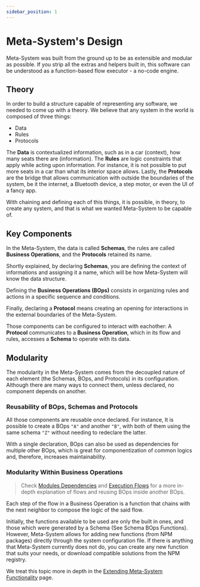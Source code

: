 ```yaml
---
sidebar_position: 1
---
```


# Meta-System's Design

Meta-System was built from the ground up to be as extensible and modular as possible. If you strip all the extras and helpers built in, this software can be understood as a function-based flow executor - a no-code engine.

## Theory

In order to build a structure capable of representing any software, we needed to come up with a theory. We believe that any system in the world is composed of three things:
- Data
- Rules
- Protocols

The **Data** is contextualized information, such as in a car (context), how many seats there are (information). The **Rules** are logic constraints that apply while acting upon information. For instance, it is not possible to put more seats in a car than what its interior space allows. Lastly, the **Protocols** are the bridge that allows communication with outside the boundaries of the system, be it the internet, a Bluetooth device, a step motor, or even the UI of a fancy app.

With chaining and defining each of this things, it is possible, in theory, to create any system, and that is what we wanted Meta-System to be capable of.

## Key Components

In the Meta-System, the data is called **Schemas**, the rules are called **Business Operations**, and the **Protocols** retained its name.

Shortly explained, by declaring **Schemas**, you are defining the context of informations and assigning it a name, which will be how Meta-System will know the data structure.

Defining the **Business Operations (BOps)** consists in organizing rules and actions in a specific sequence and conditions.

Finally, declaring a **Protocol** means creating an opening for interactions in the external boundaries of the Meta-System.

Those components can be configured to interact with eachother: A **Protocol** communicates to a **Business Operation**, which in its flow and rules, accesses a **Schema** to operate with its data.
## Modularity

The modularity in the Meta-System comes from the decoupled nature of each element (the Schemas, BOps, and Protocols) in its configuration. Although there are many ways to connect them, unless declared, no component depends on another.

### Reusability of BOps, Schemas and Protocols

All those components are reusable once declared. For instance, It is possible to create a BOps `"A"` and another `"B"`, with both of them using the same schema `"Z"` without needing to redeclare the latter.

With a single declaration, BOps can also be used as dependencies for multiple other BOps, which is great for componentization of common logics and, therefore, increases maintainability.

### Modularity Within Business Operations
> Check [Modules Dependencies](../configuring/bops/dependencies) and [Execution Flows](./flows) for a more in-depth explanation of flows and reusing BOps inside another BOps.

Each step of the flow in a Business Operation is a function that chains with the next neighbor to compose the logic of the said flow.

Initially, the functions available to be used are only the built in ones, and those which were generated by a Schema (See Schema BOps Functions). However, Meta-System allows for adding new functions (from NPM packages) directly through the system configuration file. If there is anything that Meta-System currently does not do, you can create any new function that suits your needs, or download compatible solutions from the NPM registry.

We treat this topic more in depth in the [Extending Meta-System Functionality](./extending-functionality) page.
